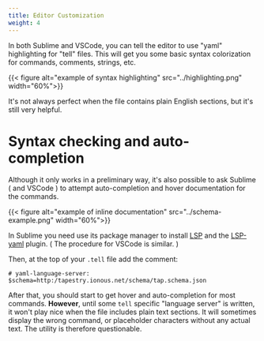 ```yaml
---
title: Editor Customization
weight: 4
---
```


In both Sublime and VSCode, you can tell the editor to use "yaml" highlighting for "tell" files. This will get you some basic syntax colorization for commands, comments, strings, etc.


{{< figure alt="example of syntax highlighting" src="../highlighting.png" width="60%">}}

It's not always perfect when the file contains plain English sections, but it's still very helpful.

# Syntax checking and auto-completion

Although it only works in a preliminary way, it's also possible to ask Sublime ( and VSCode ) to attempt auto-completion and hover documentation for the commands. 

{{< figure alt="example of inline documentation" src="../schema-example.png" width="60%">}}

In Sublime you need use its package manager to install [LSP](https://lsp.sublimetext.io/) and the [LSP-yaml](https://github.com/sublimelsp/LSP-yaml) plugin.  ( The procedure for VSCode is similar. )

Then, at the top of your `.tell` file add the comment:

```
# yaml-language-server: $schema=http:/tapestry.ionous.net/schema/tap.schema.json
```

After that, you should start to get hover and auto-completion for most commands. **However**, until some `tell` specific "language server" is written, it won't play nice when the file includes plain text sections. It will sometimes display the wrong command, or placeholder characters without any actual text. The utility is therefore questionable.